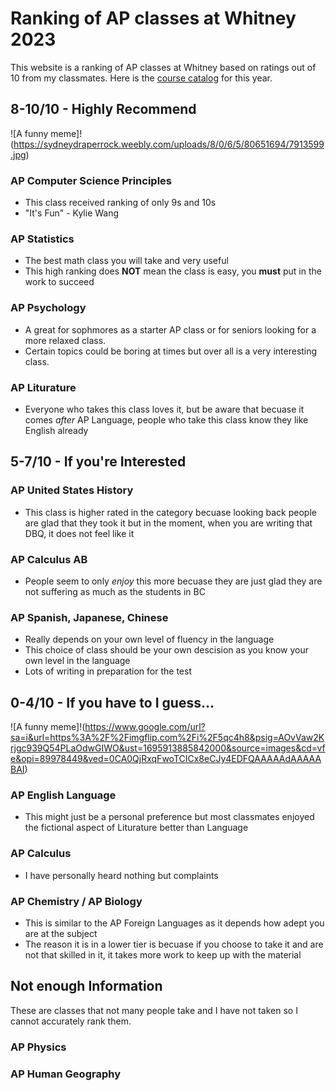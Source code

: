 # Ranking of AP classes at Whitney 2023
This website is a ranking of AP classes at Whitney based on ratings out of 10 from my classmates. Here is the [course catalog](https://4.files.edl.io/c55b/07/06/23/163948-12684ae2-ceb9-485d-aba6-57f14e48a8ae.pdf) for this year.
## 8-10/10 - Highly Recommend
![A funny meme]!(https://sydneydraperrock.weebly.com/uploads/8/0/6/5/80651694/7913599.jpg)
### AP Computer Science Principles
- This class received ranking of only 9s and 10s
- "It's Fun" - Kylie Wang
### AP Statistics
- The best math class you will take and very useful
- This high ranking does **NOT** mean the class is easy, you **must** put in the work to succeed
### AP Psychology 
- A great for sophmores as a starter AP class or for seniors looking for a more relaxed class.
- Certain topics could be boring at times but over all is a very interesting class.
### AP Liturature
- Everyone who takes this class loves it, but be aware that becuase it comes *after* AP Language, people who take this class know they like English already
## 5-7/10 - If you're Interested
### AP United States History
- This class is higher rated in the category becuase looking back people are glad that they took it but in the moment, when you are writing that DBQ, it does not feel like it
### AP Calculus AB
- People seem to only *enjoy* this more becuase they are just glad they are not suffering as much as the students in BC
### AP Spanish, Japanese, Chinese
- Really depends on your own level of fluency in the language
- This choice of class should be your own descision as you know your own level in the language
- Lots of writing in preparation for the test 
## 0-4/10 - If you have to I guess...
![A funny meme]!(https://www.google.com/url?sa=i&url=https%3A%2F%2Fimgflip.com%2Fi%2F5qc4h8&psig=AOvVaw2Krjgc939Q54PLaOdwGIWO&ust=1695913885842000&source=images&cd=vfe&opi=89978449&ved=0CA0QjRxqFwoTCICx8eCJy4EDFQAAAAAdAAAAABAI)
### AP English Language
- This might just be a personal preference but most classmates enjoyed the fictional aspect of Liturature better than Language
### AP Calculus
- I have personally heard nothing but complaints
### AP Chemistry / AP Biology
- This is similar to the AP Foreign Languages as it depends how adept you are at the subject
- The reason it is in a lower tier is becuase if you choose to take it and are not that skilled in it, it takes more work to keep up with the material
## Not enough Information
These are classes that not many people take and I have not taken so I cannot accurately rank them.
### AP Physics
### AP Human Geography


